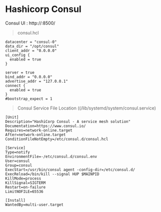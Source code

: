 # Hashicorp Consul

Consul UI : http://<your-server-ip>:8500/

> consul.hcl
```
datacenter = "consul-0"
data_dir = "/opt/consul"
client_addr = "0.0.0.0"
ui_config {
  enabled = true
}

server = true
bind_addr = "0.0.0.0"
advertise_addr = "127.0.0.1"
connect {
  enabled = true
}
#bootstrap_expect = 1
```

> Consul Service File Location ((/lib/systemd/system/consul.service)
```
[Unit]
Description="HashiCorp Consul - A service mesh solution"
Documentation=https://www.consul.io/
Requires=network-online.target
After=network-online.target
ConditionFileNotEmpty=/etc/consul.d/consul.hcl

[Service]
Type=notify
EnvironmentFile=-/etc/consul.d/consul.env
User=consul
Group=consul
ExecStart=/usr/bin/consul agent -config-dir=/etc/consul.d/
ExecReload=/bin/kill --signal HUP $MAINPID
KillMode=process
KillSignal=SIGTERM
Restart=on-failure
LimitNOFILE=65536

[Install]
WantedBy=multi-user.target
```
